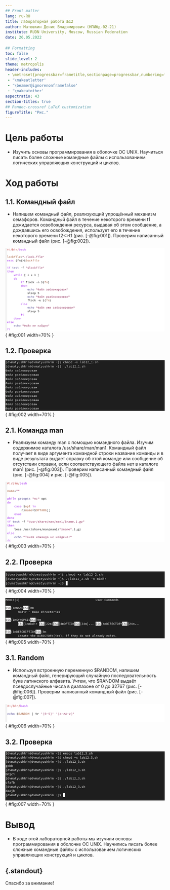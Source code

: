 ```yaml
---
## Front matter
lang: ru-RU
title: Лабораторная работа №12
author: Матюшкин Денис Владимирович (НПИбд-02-21)
institute: RUDN University, Moscow, Russian Federation
date: 26.05.2022

## Formatting
toc: false
slide_level: 2
theme: metropolis
header-includes: 
 - \metroset{progressbar=frametitle,sectionpage=progressbar,numbering=fraction}
 - '\makeatletter'
 - '\beamer@ignorenonframefalse'
 - '\makeatother'
aspectratio: 43
section-titles: true
## Pandoc-crossref LaTeX customization
figureTitle: "Рис."
---
```


# Цель работы

- Изучить основы программирования в оболочке ОС UNIX. Научиться писать более сложные командные файлы с использованием логических управляющих конструкций и циклов.

# Ход работы

## 1.1. Командный файл
- Напишем командный файл, реализующий упрощённый механизм семафоров. Командный файл в течение некоторого времени t1 дожидается освобождения ресурса, выдавая об этом сообщение, а дождавшись его освобождения, использует его в течение некоторого времени t2<>t1 (рис. [-@fig:001]). Проверим написанный командный файл (рис. [-@fig:002]).

![Командный файл](../report/image/1.png){ #fig:001 width=70% }

## 1.2. Проверка
![Проверка файла](../report/image/2.png){ #fig:002 width=70% }

## 2.1. Команда man
-  Реализуем команду man с помощью командного файла. Изучим содержимое каталога /usr/share/man/man1. Командный файл получает в виде аргумента командной строки название команды и в виде результата выдает справку об этой команде или сообщение об отсутствии справки, если соответствующего файла нет в каталоге man1 (рис. [-@fig:003]). Проверим написанный командный файл (рис. [-@fig:004] и рис. [-@fig:005]).

![Командный файл](../report/image/3.png){ #fig:003 width=70% }

## 2.2. Проверка
![Проверка файла](../report/image/4.png){ #fig:004 width=70% }

![Проверка файла](../report/image/5.png){ #fig:005 width=70% }

## 3.1. Random
- Используя встроенную переменную $RANDOM, напишем командный файл, генерирующий случайную последовательность букв латинского алфавита. Учтем, что $RANDOM выдаёт псевдослучайные числа в диапазоне от 0 до 32767 (рис. [-@fig:006]). Проверим написанный командный файл (рис. [-@fig:007]).

![Командный файл](../report/image/6.png){ #fig:006 width=70% }

## 3.2. Проверка
![Проверка файла](../report/image/7.png){ #fig:007 width=70% }


# Вывод

- В ходе этой лабораторной работы мы изучили основы программирования в оболочке ОС UNIX. Научились писать более сложные командные файлы с использованием логических управляющих конструкций и циклов.

## {.standout}

Спасибо за внимание!











